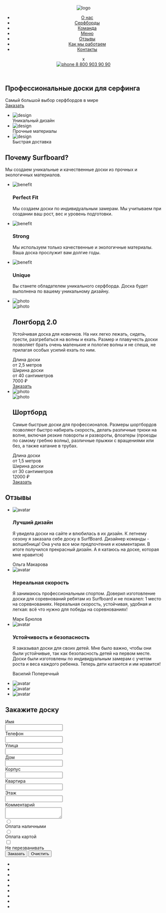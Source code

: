 <!DOCTYPE html>
<html lang="en,ru">
<head>
    <meta charset="UTF-8">
    <meta http-equiv="X-UA-Compatible" content="IE=edge">
    <meta name="viewport" content="width=device-width, initial-scale=1">
    <link rel="stylesheet" href="./css/main.css">
    <title>Surfboard</title>
</head>
<body>
    <div class="wrapper">
        <div class="maincontent">
            <section class="hero">
                <div class="container hero__container">
                    <header class="header">
                        <img src="https://rudanastasia.github.io/surfboard/img/surflogo.png" alt="logo" class="logo">
                        <nav class="menu">
                            <ul class="menu__list">
                                <li class="menu__item">
                                    <a href="#" class="menu__link">О нас</a>
                                </li>
                                <li class="menu__item">
                                    <a href="#" class="menu__link">Серфборды</a>
                                </li>
                                <li class="menu__item">
                                    <a href="#" class="menu__link">Команда</a>
                                </li>
                                <li class="menu__item">
                                    <a href="#" class="menu__link">Меню</a>
                                </li>
                                <li class="menu__item">
                                    <a href="#" class="menu__link">Отзывы</a>
                                </li>
                                <li class="menu__item">
                                    <a href="#" class="menu__link">Как мы работаем</a>
                                </li>
                                <li class="menu__item">
                                    <a href="#" class="menu__link">Контакты</a>
                                </li>
                            </ul>
                            <div class="modal__close">x</div>
                        </nav>    
                            <a href="tel:+78009039090" class="phone-number header__phone-number">
                                <span class="phone-number__icon">
                                    <img src="https://rudanastasia.github.io/surfboard/img/icons/phone.svg" class="phone-number__icon-elem" alt="phone">
                                </span>
                                <span class="phone-number__text">8 800 903 90 90</span>
                            </a>
                            <div class="open-modal">
                            <a href="" class="hamburger">
                                <span class="hamburger__plank"></span>
                                <span class="hamburger__plank"></span>
                                <span class="hamburger__plank"></span>
                            </a>
                            </div>
                            <!--<div class="modal">
                            <div class="modal">
                                <ul class="menu__burger__list">
                                    <li class="menu__burger__item">
                                        <a href="#" class="menu__burger__link">О нас</a>
                                    </li>
                                    <li class="menu__burger__item">
                                        <a href="#" class="menu__burger__link">Серфборды</a>
                                    </li>
                                    <li class="menu__burger__item">
                                        <a href="#" class="menu__burger__link">Команда</a>
                                    </li>
                                    <li class="menu__burger__item">
                                        <a href="#" class="menu__burger__link">Меню</a>
                                    </li>
                                    <li class="menu__burger__item">
                                        <a href="#" class="menu__burger__link">Отзывы</a>
                                    </li>
                                    <li class="menu__burger__item">
                                        <a href="#" class="menu__burger__link">Как мы работаем</a>
                                    </li>
                                    <li class="menu__burger__item">
                                        <a href="#" class="menu__burger__link">Контакты</a>
                                    </li>
                                </ul>
                            </div>-->
                    </header>
                    <div class="hero__title-section">
                        <h1 class="hero__main-title">Профессиональные доски для 
                            серфинга</h1>
                            <div class="hero__title-description">Самый большой выбор серфбордов в мире</div>
                            <a href="#" class="btn btn--theme--yellow">Заказать</a>
                    </div>
                    <div class="hero__icons-section">
                        <ul class="features">
                            <li class="features__item feature">
                                <div class="feature__icon">
                                    <img src="https://rudanastasia.github.io/surfboard/img/icons/design.svg" alt="design">
                                </div>
                                <div class="feature__text">Уникальный дизайн</div>
                            </li>
                            <li class="features__item feature">
                                <div class="feature__icon">
                                    <img src="https://rudanastasia.github.io/surfboard/img/icons/sawmill.svg" alt="design">
                                </div>
                                <div class="feature__text">Прочные материалы</div>
                            </li>
                            <li class="features__item feature">
                                <div class="feature__icon">
                                    <img src="https://rudanastasia.github.io/surfboard/img/icons/delivery.svg" alt="design">
                                </div>
                                <div class="feature__text">Быстрая доставка</div>
                            </li>
                        </ul>
                    </div>
                </div>
            </section>
            <section class="section">
                <div class="container">
                    <div class="headline">
                     <h2 class="section__title headline__title">Почему Surfboard?</h2>
                     <div class="headline__subtitle">Мы создаем уникальные и качественные доски из прочных и экологичных материалов.</div>
                    </div>
                    <ul class="benefits">
                        <li class="benefits__item benefit">
                            <div class="benefit__image">
                                <div class="benefit__image-wrapper">
                                    <img src="https://rudanastasia.github.io/surfboard/img/icons/perfect.svg" alt="benefit" class="benefit__icon">
                                </div>
                            </div>
                            <div class="benefit__text">
                                <h3 class="benefit__title">Perfect Fit</h3>
                                <div class="benefit__desc">
                                    <p>Мы создаем доски по индивидуальным замерам. Мы учитываем при создании ваш рост, вес и уровень подготовки.</p>
                                </div>
                            </div>
                        </li>
                        <li class="benefits__item benefit">
                            <div class="benefit__image">
                                <div class="benefit__image-wrapper">
                                    <img src="https://rudanastasia.github.io/surfboard/img/icons/strong.svg" alt="benefit" class="benefit__icon">
                                </div>
                            </div>
                            <div class="benefit__text">
                                <h3 class="benefit__title">Strong</h3>
                                <div class="benefit__desc">
                                    <p>Мы используем только качественные и экологичные материалы. Ваша доска прослужит вам долгие годы.</p>
                                </div>
                            </div>
                        </li>
                        <li class="benefits__item benefit">
                            <div class="benefit__image">
                                <div class="benefit__image-wrapper">
                                    <img src="https://rudanastasia.github.io/surfboard/img/icons/unique.svg" alt="benefit" class="benefit__icon">
                                </div>
                            </div>
                            <div class="benefit__text">
                                <h3 class="benefit__title">Unique</h3>
                                <div class="benefit__desc">
                                    <p>Вы станете обладателем уникального серфборда. Доска будет выполнена по вашему уникальному дизайну.</p>
                                </div>
                            </div>
                        </li>
                    </ul>
                </div>
            </section>
            <section class="section__slaider">
                <div class="container">
                    <ul class="slider__all">
                        <li class="slider__item">
                        <div class="slaider__img">
                           <img src="https://rudanastasia.github.io/surfboard/img/decor/surf1.png" alt="photo" class="slaider__img">
                        </div>
                        <div class="slider__inner">
                           <div class="slaider__param">
                                <img src="https://rudanastasia.github.io/surfboard/img/decor/param.png" alt="photo" class="param__img">
                           </div>
                                <div class="slaider__content">
                                    <h2 class="slider__title">Лонгборд 2.0</h2>
                                        <div class="slaider__desc">
                                           <p>Устойчивая доска для новичков. На них легко лежать, сидеть, грести, разгребаться на волны и ехать. Размер и плавучесть доски позволяет брать очень маленькие и пологие волны и не спеша, не прилагая особых усилий ехать по ним.
                                         </p>
                                        </div>
                                </div>
                                    <div class="slider__tech">
                                        <div class="tech__dl">
                                            <div class="tech__dl__title">Длина доски</div>
                                            <div class="tech__dl__desc">от 2,5 метров</div>
                                        </div>
                                        <div class="tech__dl">
                                            <div class="tech__dl__title">Ширина доски</div>
                                            <div class="tech__dl__desc">от 40 сантиметров</div>
                                        </div>
                                    </div>
                                         <div class="slider__cust">
                                             <div class="slider__price">7000 ₽</div>
                                             <div class="slider__btn">
                                             <a href="#" class="btn btn--theme--yellow">Заказать</a>
                                         </div>
                        </div>
                        </div>
                    </li>
                    <li class="slider__item">
                        <div class="slaider__img">
                           <img src="https://rudanastasia.github.io/surfboard/img/decor/surf2.png" alt="photo" class="slaider__img">
                        </div>
                        <div class="slider__inner">
                           <div class="slaider__param">
                                <img src="https://rudanastasia.github.io/surfboard/img/decor/param.png" alt="photo" class="param__img">
                           </div>
                                <div class="slaider__content">
                                    <h2 class="slider__title">Шортборд</h2>
                                        <div class="slaider__desc">
                                           <p>Самые быстрые доски для профессионалов. Размеры шортбордов позволяют быстро набирать скорость, делать различные трюки на волне, включая резкие повороты и развороты, флоатеры (проезды по самому гребню волны), различные прыжки с вращениями или без, а также катание в трубах.
                                         </p>
                                        </div>
                                </div>
                                    <div class="slider__tech">
                                        <div class="tech__dl">
                                            <div class="tech__dl__title">Длина доски</div>
                                            <div class="tech__dl__desc">от 1,5 метров</div>
                                        </div>
                                        <div class="tech__dl">
                                            <div class="tech__dl__title">Ширина доски</div>
                                            <div class="tech__dl__desc">от 30 сантиметров</div>
                                        </div>
                                    </div>
                                         <div class="slider__cust">
                                             <div class="slider__price">12000 ₽</div>
                                             <div class="slider__btn">
                                             <a href="#" class="btn btn--theme--yellow">Заказать</a>
                                         </div>
                        </div>
                        </div>
                    </li>
                    </ul>
                </div>
            </section>
            <section class="section">
                <div class="container">
                 <h2 class="section__title">Отзывы</h2>
                 <div class="reviews">
                    <div class="reviews__display">
                        <ul class="reviews__list">
                            <li class="reviews__item active" data-linked-with="one">
                            <div class="reviews__display-inner">
                                <div class="reviews__avatar">
                                    <img src="https://rudanastasia.github.io/surfboard/img/icons/girl.png" alt="avatar" class="reviews__avatar-img">
                                </div>
                                   <article class="reviews__content">
                                       <h3 class="reviews__title">Лучший дизайн</h3>
                                       <div class="reviews__text">
                                          <p>Я увидела доски на сайте и влюбилась в их дизайн. К летнему сезону я заказала себе доску в SurfBoard. Дизайнер команды - волшебница! Она учла все мои предпочтения и комментарии. В итоге получился прекрасный дизайн. А я катаюсь на доске, которая мне нравится)</p>
                                       </div>
                                       <div class="reviews__author">Ольга Макарова</div>
                                    </article>
                               </div>
                            </li>
                            <li class="reviews__item" data-linked-with="two">
                                <div class="reviews__display-inner">
                                    <div class="reviews__avatar">
                                        <img src="https://rudanastasia.github.io/surfboard/img/icons/mark.png" alt="avatar" class="reviews__avatar-img">
                                    </div>
                                       <article class="reviews__content">
                                           <h3 class="reviews__title">Нереальная скорость</h3>
                                           <div class="reviews__text">
                                              <p>Я занимаюсь профессиональным спортом. Доверил изготовление доски для соревнований ребятам из Surfboard и не пожалел: 1 место на соревнованиях. 
                                                Нереальная скорость, устойчивая, удобная и легкая: всё что нужно для победы на соревнованиях!</p>
                                           </div>
                                           <div class="reviews__author">Марк Брюлов</div>
                                        </article>
                                   </div>
                                </li>
                                <li class="reviews__item" data-linked-with="three">
                                    <div class="reviews__display-inner">
                                        <div class="reviews__avatar">
                                            <img src="https://rudanastasia.github.io/surfboard/img/icons/vas.png" alt="avatar" class="reviews__avatar-img">
                                        </div>
                                           <article class="reviews__content">
                                               <h3 class="reviews__title">Устойчивость и безопасность</h3>
                                               <div class="reviews__text">
                                                  <p>Я заказывал доски для своих детей. Мне было важно, чтобы они были устойчивые, так как безопасность детей на первом месте. Доски были изготовлены по индивидуальным замерам с учетом роста и веса каждого ребенка. Теперь дети катаются и им нравится!</p>
                                               </div>
                                               <div class="reviews__author">Василий Поперечный</div>
                                            </article>
                                       </div>
                                    </li>
                        </ul>
                    </div>
                    <ul class="reviews__switcher">
                        <li class="reviews__switcher-item active">
                            <a class="reviews__switcher-item__link" data-open="one">
                                <img src="https://rudanastasia.github.io/surfboard/img/icons/girlactive.png" alt="avatar" class="reviews__switcher-item__img">
                            </a>
                        </li>
                        <li class="reviews__switcher-item">
                            <a class="reviews__switcher-item__link" data-open="two">
                                <img src="https://rudanastasia.github.io/surfboard/img/icons/boy.png" alt="avatar" class="reviews__switcher-item__img">
                            </a>
                        </li>
                        <li class="reviews__switcher-item">
                            <a class="reviews__switcher-item__link" data-open="three">
                                <img src="https://rudanastasia.github.io/surfboard/img/icons/girl2.png" alt="avatar" class="reviews__switcher-item__img">
                            </a>
                        </li>
                    </ul>
                 </div>
                </div>
            </section>
            <section class="section order-section section--font-color--white">
                <div class="container">
                    <h2 class="section__title">Закажите доску</h2>
                    <form class="form">
                        <div class="form__col">
                            <div class="form__row">
                                <label class="form__block">
                                    <div class="form__title">Имя</div>
                                    <input type="text" class="form__input">
                                </label>
                                <label class="form__block">
                                    <div class="form__title">Телефон</div>
                                    <input type="text" class="form__input">
                                </label>
                            </div>
                            <div class="form__row">
                                <label class="form__block">
                                    <div class="form__title">Улица</div>
                                    <input type="text" class="form__input">
                                </label>
                            </div>
                            <div class="form__row">
                                <label class="form__block">
                                    <div class="form__title">Дом</div>
                                    <input type="text" class="form__input">
                                </label>
                                <label class="form__block">
                                    <div class="form__title">Корпус</div>
                                    <input type="text" class="form__input">
                                </label>
                                <label class="form__block">
                                    <div class="form__title">Квартира</div>
                                    <input type="text" class="form__input">
                                </label>
                                <label class="form__block">
                                    <div class="form__title">Этаж</div>
                                    <input type="text" class="form__input">
                                </label>
                            </div>
                        </div>
                        <div class="form__col">
                            <div class="form__row">
                                <label class="form__block">
                                    <div class="form__title">Комментарий</div>
                                    <textarea class="form__input form__input--textarea"></textarea>
                                </label>
                            </div>
                            <div class="form__controls">
                                <label class="radio">
                                    <input type="radio" name="option" class="radio__elem">
                                    <div class="radio__visible"></div>
                                    <div class="radio__title">Оплата наличными</div>
                                </label>
                                <label class="radio">
                                    <input type="radio" name="option" class="radio__elem">
                                    <div class="radio__visible"></div>
                                    <div class="radio__title">Оплата картой</div>
                                </label>
                            </div>
                            <div class="form__controls">
                                <label class="radio radio--checkbox">
                                    <input type="checkbox" class="radio__elem">
                                    <div class="radio__visible"></div>
                                    <div class="radio__title">Не перезванивать</div>
                                </label>
                            </div>
                            <div class="form__btns">
                                <input type="submit" value="Заказать" class="btn btn--theme--yellow">
                                <input type="reset" value="Очистить" class="btn btn--theme--transparent">
                            </div>
                        </div>
                    </form>
                </div>
            </section>
        </div>
    </div>
    <nav class="fixed-menu">
        <ul class="fixed-menu__list">
            <li class="fixed-menu__item fixed-menu__item--active">
                <a href="" class="fixed-menu__link"></a>
            </li>
            <li class="fixed-menu__item">
                <a href="" class="fixed-menu__link"></a>
            </li>
            <li class="fixed-menu__item">
                <a href="" class="fixed-menu__link"></a>
            </li>
            <li class="fixed-menu__item">
                <a href="" class="fixed-menu__link"></a>
            </li>
            <li class="fixed-menu__item">
                <a href="" class="fixed-menu__link"></a>
            </li>
            <li class="fixed-menu__item">
                <a href="" class="fixed-menu__link"></a>
            </li>
            <li class="fixed-menu__item">
                <a href="" class="fixed-menu__link"></a>
            </li>
            <li class="fixed-menu__item">
                <a href="" class="fixed-menu__link"></a>
            </li>
            <li class="fixed-menu__item">
                <a href="" class="fixed-menu__link"></a>
            </li>
        </ul>
    </nav>
    <script src="./js/script.js"></script>
</body>
</html>
